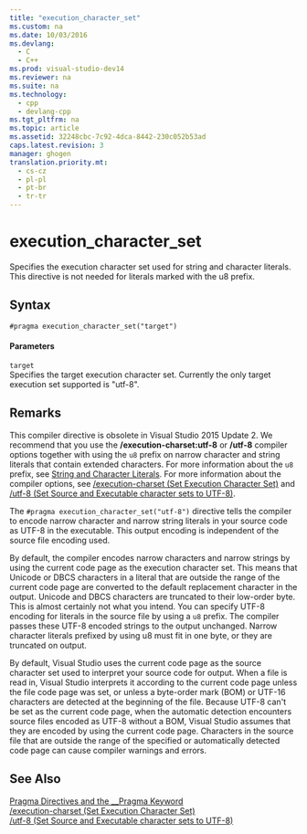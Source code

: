 ```yaml
---
title: "execution_character_set"
ms.custom: na
ms.date: 10/03/2016
ms.devlang: 
  - C
  - C++
ms.prod: visual-studio-dev14
ms.reviewer: na
ms.suite: na
ms.technology: 
  - cpp
  - devlang-cpp
ms.tgt_pltfrm: na
ms.topic: article
ms.assetid: 32248cbc-7c92-4dca-8442-230c052b53ad
caps.latest.revision: 3
manager: ghogen
translation.priority.mt: 
  - cs-cz
  - pl-pl
  - pt-br
  - tr-tr
---
```

# execution_character_set
Specifies the execution character set used for string and character literals. This directive is not needed for literals marked with the u8 prefix.  
  
## Syntax  
  
```  
#pragma execution_character_set("target")  
```  
  
#### Parameters  
 `target`  
 Specifies the target execution character set. Currently the only target execution set supported is "utf-8".  
  
## Remarks  
 This compiler directive is obsolete in Visual Studio 2015 Update 2. We recommend that you use the **/execution-charset:utf-8** or **/utf-8** compiler options together with using the `u8` prefix on narrow character and string literals that contain extended characters. For more information about the `u8` prefix, see [String and Character Literals](../VS_visualcpp/String-and-Character-Literals---C---.md). For more information about the compiler options, see [/execution-charset (Set Execution Character Set)](../VS_visualcpp/-execution-charset--Set-Execution-Character-Set-.md) and [/utf-8 (Set Source and Executable character sets to UTF-8)](../VS_visualcpp/-utf-8--Set-Source-and-Executable-character-sets-to-UTF-8-.md).  
  
 The `#pragma execution_character_set("utf-8")` directive tells the compiler to encode narrow character and narrow string literals in your source code as UTF-8 in the executable. This output encoding is independent of the source file encoding used.  
  
 By default, the compiler encodes narrow characters and narrow strings by using the current code page as the execution character set. This means that Unicode or DBCS characters in a literal that are outside the range of the current code page are converted to the default replacement character in the output. Unicode and DBCS characters are truncated to their low-order byte. This is almost certainly not what you intend. You can specify UTF-8 encoding for literals in the source file by using a `u8` prefix. The compiler passes these UTF-8 encoded strings to the output unchanged. Narrow character literals prefixed by using u8 must fit in one byte, or they are truncated on output.  
  
 By default, Visual Studio uses the current code page as the source character set used to interpret your source code for output. When a file is read in, Visual Studio interprets it according to the current code page unless the file code page was set, or unless a byte-order mark (BOM) or UTF-16 characters are detected at the beginning of the file. Because UTF-8 can't be set as the current code page, when the automatic detection encounters source files encoded as UTF-8 without a BOM, Visual Studio assumes that they are encoded by using the current code page. Characters in the source file that are outside the range of the specified or automatically detected code page can cause compiler warnings and errors.  
  
## See Also  
 [Pragma Directives and the __Pragma Keyword](../VS_visualcpp/Pragma-Directives-and-the-__Pragma-Keyword.md)   
 [/execution-charset (Set Execution Character Set)](../VS_visualcpp/-execution-charset--Set-Execution-Character-Set-.md)   
 [/utf-8 (Set Source and Executable character sets to UTF-8)](../VS_visualcpp/-utf-8--Set-Source-and-Executable-character-sets-to-UTF-8-.md)